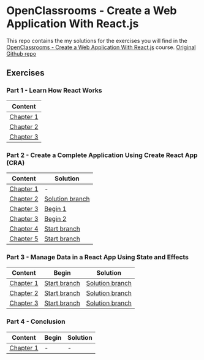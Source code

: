 # OpenClassrooms - Create a Web Application With React.js

This repo contains the my solutions for the exercises you will find in the 
[OpenClassrooms - Create a Web Application With React.js](https://openclassrooms.com/en/courses/7132446-create-a-web-application-with-react-js) course.
<a href="https://github.com/OpenClassrooms-Student-Center/7132446-React/tree/master">Original Github repo</a>

## Exercises

### Part 1 - Learn How React Works


| Content | 
| --- | 
| [Chapter 1](https://openclassrooms.com/en/courses/7132446-create-a-web-application-with-react-js/7132453-get-the-most-out-of-this-course) |
| [Chapter 2](https://openclassrooms.com/en/courses/7132446-create-a-web-application-with-react-js/7206291-understand-the-purpose-of-react-js) |
| [Chapter 3](https://openclassrooms.com/en/courses/7132446-create-a-web-application-with-react-js/7206436-write-modular-code-with-components-in-jsx) |

### Part 2 - Create a Complete Application Using Create React App (CRA)

| Content | Solution |
| --- | --- |
| [Chapter 1](https://openclassrooms.com/en/courses/7132446-create-a-web-application-with-react-js/7206606-discover-create-react-app-cra) | - |
| [Chapter 2](https://openclassrooms.com/en/courses/7132446-create-a-web-application-with-react-js/7207486-incorporate-style-and-assets-in-your-project) |  [Solution branch](https://github.com/abdelkhalek-saadani/react-js-openclassroom/tree/P2C2-Begin) |
| [Chapter 3](https://openclassrooms.com/en/courses/7132446-create-a-web-application-with-react-js/7207676-increase-your-efficiency-using-lists-and-conditional-rendering) | [Begin 1](https://github.com/OpenClassrooms-Student-Center/7132446-React/tree/P2C3-Begin-1) | [Solution 1](https://github.com/OpenClassrooms-Student-Center/7132446-React/tree/P2C3-Solution-1) |
| [Chapter 3](https://openclassrooms.com/en/courses/7132446-create-a-web-application-with-react-js/7207676-increase-your-efficiency-using-lists-and-conditional-rendering) | [Begin 2](https://github.com/OpenClassrooms-Student-Center/7132446-React/tree/P2C3-Begin-2) | [Solution 2](https://github.com/OpenClassrooms-Student-Center/7132446-React/tree/P2C3-Solution-2) |
| [Chapter 4](https://openclassrooms.com/en/courses/7132446-create-a-web-application-with-react-js/7207926-reuse-your-components-with-props) |  [Start branch](https://github.com/OpenClassrooms-Student-Center/7132446-React/tree/P2C4-Begin) | [Solution branch](https://github.com/OpenClassrooms-Student-Center/7132446-React/tree/P2C4-Solution) |
| [Chapter 5](https://openclassrooms.com/en/courses/7132446-create-a-web-application-with-react-js/7208166-interact-with-components-using-events) | [Start branch](https://github.com/OpenClassrooms-Student-Center/7132446-React/tree/P2C5-Begin) | [Solution branch](https://github.com/OpenClassrooms-Student-Center/7132446-React/tree/P2C5-Solution) |

### Part 3 - Manage Data in a React App Using State and Effects

| Content | Begin | Solution |
| --- | --- | --- |
| [Chapter 1](https://openclassrooms.com/en/courses/7132446-create-a-web-application-with-react-js/7208636-set-up-your-local-state-with-usestate)  | [Start branch](https://github.com/OpenClassrooms-Student-Center/7132446-React/tree/P3C1-Begin) | [Solution branch](https://github.com/OpenClassrooms-Student-Center/7132446-React/tree/P3C1-Solution) |
| [Chapter 2](https://openclassrooms.com/en/courses/7132446-create-a-web-application-with-react-js/7208826-share-state-between-different-components) | [Start branch](https://github.com/OpenClassrooms-Student-Center/7132446-React/tree/P3C2-Begin) | [Solution branch](https://github.com/OpenClassrooms-Student-Center/7132446-React/tree/P3C2-Solution) |
| [Chapter 3](https://openclassrooms.com/en/courses/7132446-create-a-web-application-with-react-js/7209016-trigger-effects-with-useeffect)             | [Start branch](https://github.com/OpenClassrooms-Student-Center/7132446-React/tree/P3C3-Begin) | [Solution branch](https://github.com/OpenClassrooms-Student-Center/7132446-React/tree/P3C3-Solution) |

### Part 4 - Conclusion

| Content | Begin | Solution |
| --- | --- | --- |
| [Chapter 1](https://openclassrooms.com/en/courses/7132446-create-a-web-application-with-react-js/7209811-review-what-you-ve-learned) | - | - |
